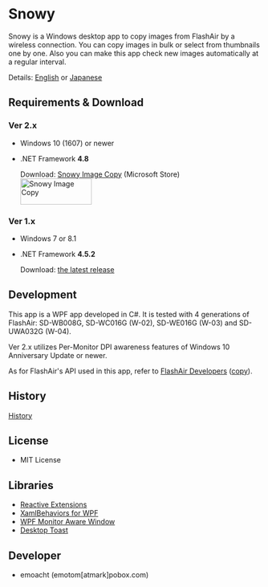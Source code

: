 ﻿# Snowy

Snowy is a Windows desktop app to copy images from FlashAir by a wireless connection. You can copy images in bulk or select from thumbnails one by one. Also you can make this app check new images automatically at a regular interval.

Details: [English](https://emoacht.github.io/SnowyImageCopy/index.html) or [Japanese](https://emoacht.github.io/SnowyImageCopy/index_jp.html)

## Requirements & Download

### Ver 2.x

 - Windows 10 (1607) or newer
 - .NET Framework __4.8__

   Download: [Snowy Image Copy](https://www.microsoft.com/store/apps/9MTLPNGRW85L) (Microsoft Store)<br>
   <a href='//www.microsoft.com/store/apps/9mtlpngrw85l?cid=storebadge&ocid=badge'><img src='https://developer.microsoft.com/store/badges/images/English_get-it-from-MS.png' alt='Snowy Image Copy' width='142px' height='52px'/></a>

### Ver 1.x

 - Windows 7 or 8.1
 - .NET Framework __4.5.2__

   Download: [the latest release](https://github.com/emoacht/SnowyImageCopy/releases/latest)

## Development

This app is a WPF app developed in C#. It is tested with 4 generations of FlashAir: SD-WB008G, SD-WC016G (W-02), SD-WE016G (W-03) and SD-UWA032G (W-04).

Ver 2.x utilizes Per-Monitor DPI awareness features of Windows 10 Anniversary Update or newer.

As for FlashAir's API used in this app, refer to [FlashAir Developers](https://www.flashair-developers.com/)
 ([copy](https://flashair-developers.github.io/website/)).

## History

[History](HISTORY.md)

## License

 - MIT License

## Libraries

 - [Reactive Extensions](https://github.com/dotnet/reactive)
 - [XamlBehaviors for WPF](https://github.com/microsoft/XamlBehaviorsWpf)
 - [WPF Monitor Aware Window](https://github.com/emoacht/WpfMonitorAware)
 - [Desktop Toast](https://github.com/emoacht/DesktopToast)

## Developer

 - emoacht (emotom[atmark]pobox.com)

